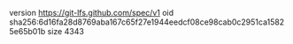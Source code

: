 version https://git-lfs.github.com/spec/v1
oid sha256:6d16fa28d8769aba167c65f27e1944eedcf08ce98cab0c2951ca15825e65b01b
size 4343
